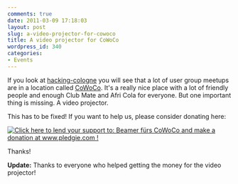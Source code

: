 ```yaml
---
comments: true
date: 2011-03-09 17:18:03
layout: post
slug: a-video-projector-for-cowoco
title: A video projector for CoWoCo
wordpress_id: 340
categories:
- Events
---
```


If you look at [hacking-cologne](http://hacking-cologne.de) you will see that a
lot of user group meetups are in a location called
[CoWoCo](http://www.coworkingcologne.de/). It's a really nice place with a lot
of friendly people and enough Club Mate and Afri Cola for everyone. But one
important thing is missing. A video projector.

This has to be fixed! If you want to help us, please consider donating here:

[![Click here to lend your support to: Beamer fürs CoWoCo and make a donation at www.pledgie.com !](http://www.pledgie.com/campaigns/14840.png?skin_name=chrome)](http://www.pledgie.com/campaigns/14840)

Thanks!

**Update:** Thanks to everyone who helped getting the money for the video projector!
